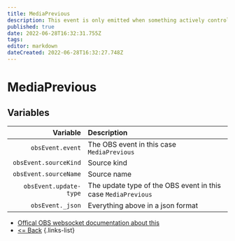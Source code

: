 ```yaml
---
title: MediaPrevious
description: This event is only emitted when something actively controls the media/VLC source. In other words, the source will never emit this on its own naturally.
published: true
date: 2022-06-28T16:32:31.755Z
tags: 
editor: markdown
dateCreated: 2022-06-28T16:32:27.748Z
---
```


# MediaPrevious

## Variables

| Variable | Description |
|---------:|:------------|
| `obsEvent.event` | The OBS event in this case `MediaPrevious`
| `obsEvent.sourceKind` | Source kind
| `obsEvent.sourceName` | Source name
| `obsEvent.update-type` | The update type of the OBS event in this case `MediaPrevious`
| `obsEvent._json` | Everything above in a json format

* [Offical OBS websocket documentation about this](https://github.com/obsproject/obs-websocket/blob/4.x-current/docs/generated/protocol.md#mediaprevious)
* [<= Back](/en/Integrations/OBS/OBS-Events)
{.links-list}